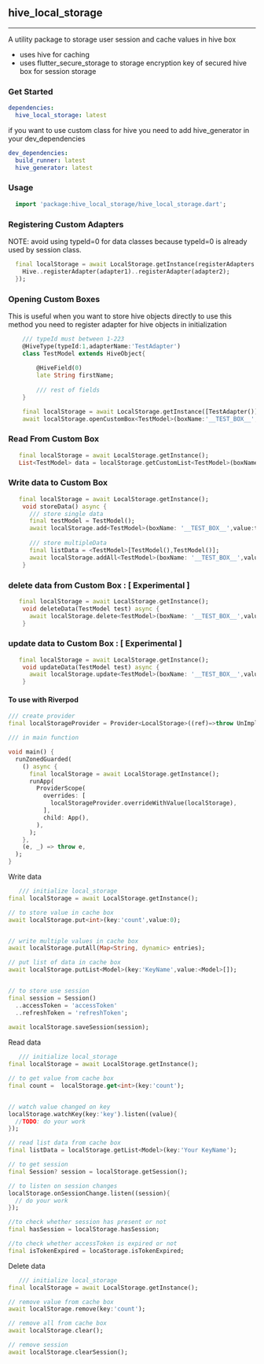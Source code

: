 ## hive_local_storage

<hr>

A utility package to storage user session and cache values in hive box

- uses hive for caching
- uses flutter_secure_storage to storage encryption key of secured hive box for session storage

### Get Started

```yaml
dependencies:
  hive_local_storage: latest
```

if you want to use custom class for hive you need to add hive_generator in your dev_dependencies

```yaml
dev_dependencies:
  build_runner: latest
  hive_generator: latest
```

### Usage

``` dart
  import 'package:hive_local_storage/hive_local_storage.dart';
```

### Registering Custom Adapters

NOTE: avoid using typeId=0 for data classes because typeId=0 is already used by session class.

``` dart
  final localStorage = await LocalStorage.getInstance(registerAdapters:(){
    Hive..registerAdapter(adapter1)..registerAdapter(adapter2);
  });
```

### Opening Custom Boxes

This is useful when you want to store hive objects directly
to use this method you need to register adapter for hive objects in initialization

``` dart
    /// typeId must between 1-223
    @HiveType(typeId:1,adapterName:'TestAdapter')
    class TestModel extends HiveObject{
  
        @HiveField(0)
        late String firstName;
        
        /// rest of fields
    }

    final localStorage = await LocalStorage.getInstance([TestAdapter()]);
    await localStorage.openCustomBox<TestModel>(boxName:'__TEST_BOX__',typeId:1)
```

### Read From Custom Box

``` dart 
   final localStorage = await LocalStorage.getInstance();
   List<TestModel> data = localStorage.getCustomList<TestModel>(boxName:'__TEST_BOX__');
```

### Write data to Custom Box

``` dart 
   final localStorage = await LocalStorage.getInstance();
    void storeData() async {
      /// store single data
      final testModel = TestModel();
      await localStorage.add<TestModel>(boxName: '__TEST_BOX__',value:testModel);
      
      /// store multipleData
      final listData = <TestModel>[TestModel(),TestModel()];
      await localStorage.addAll<TestModel>(boxName: '__TEST_BOX__',values:listData);
    }
```

### delete data from Custom Box : [ Experimental ]

``` dart 
   final localStorage = await LocalStorage.getInstance();
    void deleteData(TestModel test) async {
      await localStorage.delete<TestModel>(boxName: '__TEST_BOX__',value:testModel);
    }
```

### update data to Custom Box : [ Experimental ]

``` dart 
   final localStorage = await LocalStorage.getInstance();
    void updateData(TestModel test) async {
      await localStorage.update<TestModel>(boxName: '__TEST_BOX__',value:testModel);
    }
```

#### To use with Riverpod

``` dart
/// create provider
final localStorageProvider = Provider<LocalStorage>((ref)=>throw UnImplementedError());

/// in main function

void main() {
  runZonedGuarded(
    () async {
      final localStorage = await LocalStorage.getInstance();
      runApp(
        ProviderScope(
          overrides: [
            localStorageProvider.overrideWithValue(localStorage),
          ],
          child: App(),
        ),
      );
    },
    (e, _) => throw e,
  );
}


```

Write data

``` dart
   /// initialize local_storage
final localStorage = await LocalStorage.getInstance();

// to store value in cache box
await localStorage.put<int>(key:'count',value:0);


// write multiple values in cache box
await localStorage.putAll(Map<String, dynamic> entries);

// put list of data in cache box
await localStorage.putList<Model>(key:'KeyName',value:<Model>[]);


// to store use session
final session = Session()
  ..accessToken = 'accessToken'
  ..refreshToken = 'refreshToken';
  
await localStorage.saveSession(session);

```

Read data

``` dart
   /// initialize local_storage
final localStorage = await LocalStorage.getInstance();

// to get value from cache box
final count =  localStorage.get<int>(key:'count');


// watch value changed on key
localStorage.watchKey(key:'key').listen((value){
  //TODO: do your work
});

// read list data from cache box
final listData = localStorage.getList<Model>(key:'Your KeyName');

// to get session
final Session? session = localStorage.getSession();

// to listen on session changes
localStorage.onSessionChange.listen((session){
  // do your work
});

//to check whether session has present or not
final hasSession = localStorage.hasSession;

//to check whether accessToken is expired or not
final isTokenExpired = locaStorage.isTokenExpired;

```

Delete data

``` dart
   /// initialize local_storage
final localStorage = await LocalStorage.getInstance();

// remove value from cache box
await localStorage.remove(key:'count');

// remove all from cache box
await localStorage.clear();

// remove session
await localStorage.clearSession();

```

